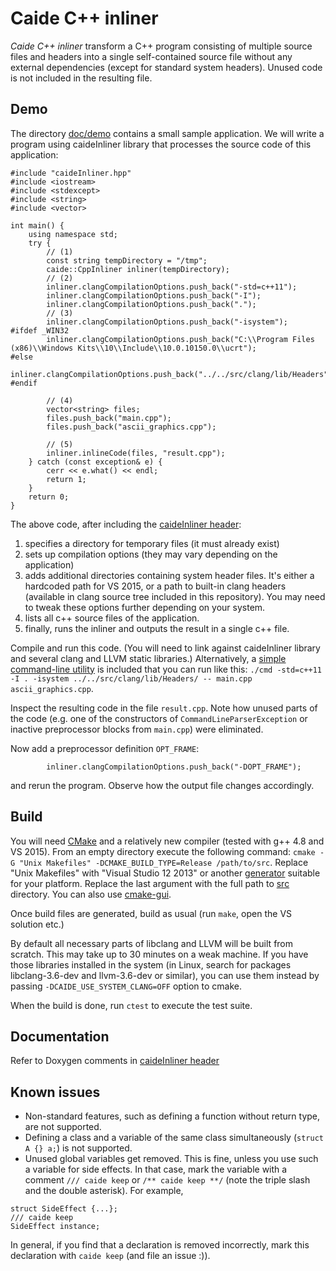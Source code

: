 # Caide C++ inliner

*Caide C++ inliner* transform a C++ program consisting of multiple source
files and headers into a single self-contained source file without any
external dependencies (except for standard system headers). Unused code is not
included in the resulting file.

## Demo

The directory
[doc/demo](https://github.com/slycelote/caide-cpp-inliner/tree/master/doc/demo)
contains a small sample application. We will write a program using
caideInliner library that processes the source code of this application:


    #include "caideInliner.hpp"
    #include <iostream>
    #include <stdexcept>
    #include <string>
    #include <vector>

    int main() {
        using namespace std;
        try {
            // (1)
            const string tempDirectory = "/tmp";
            caide::CppInliner inliner(tempDirectory);
            // (2)
            inliner.clangCompilationOptions.push_back("-std=c++11");
            inliner.clangCompilationOptions.push_back("-I");
            inliner.clangCompilationOptions.push_back(".");
            // (3)
            inliner.clangCompilationOptions.push_back("-isystem");
    #ifdef _WIN32
            inliner.clangCompilationOptions.push_back("C:\\Program Files (x86)\\Windows Kits\\10\\Include\\10.0.10150.0\\ucrt");
    #else
            inliner.clangCompilationOptions.push_back("../../src/clang/lib/Headers");
    #endif

            // (4)
            vector<string> files;
            files.push_back("main.cpp");
            files.push_back("ascii_graphics.cpp");

            // (5)
            inliner.inlineCode(files, "result.cpp");
        } catch (const exception& e) {
            cerr << e.what() << endl;
            return 1;
        }
        return 0;
    }


The above code, after including the [caideInliner
header](https://github.com/slycelote/caide-cpp-inliner/blob/master/src/caideInliner.hpp):

1. specifies a directory for temporary files (it must already exist)
2. sets up compilation options (they may vary depending on the application)
3. adds additional directories containing system header files. It's either a
   hardcoded path for VS 2015, or a path to built-in clang headers (available
   in clang source tree included in this repository). You may need to tweak
   these options further depending on your system.
4. lists all c++ source files of the application.
5. finally, runs the inliner and outputs the result in a single c++ file.

Compile and run this code. (You will need to link against caideInliner library
and several clang and LLVM static libraries.) Alternatively, a [simple
command-line
utility](https://github.com/slycelote/caide-cpp-inliner/tree/master/src/cmd)
is included that you can run like this: `./cmd -std=c++11 -I . -isystem
../../src/clang/lib/Headers/ -- main.cpp ascii_graphics.cpp`.

Inspect the resulting code in the file `result.cpp`. Note how unused parts of
the code (e.g. one of the constructors of `CommandLineParserException` or
inactive preprocessor blocks from `main.cpp`) were eliminated.

Now add a preprocessor definition `OPT_FRAME`:

            inliner.clangCompilationOptions.push_back("-DOPT_FRAME");

and rerun the program. Observe how the output file changes accordingly.


## Build

You will need [CMake](https://cmake.org) and a relatively new compiler (tested
with g++ 4.8 and VS 2015). From an empty directory execute the following
command: `cmake -G "Unix Makefiles" -DCMAKE_BUILD_TYPE=Release /path/to/src`.
Replace "Unix Makefiles" with "Visual Studio 12 2013" or another
[generator](https://cmake.org/cmake/help/v3.0/manual/cmake-generators.7.html)
suitable for your platform. Replace the last argument with the full path to
[src](https://github.com/slycelote/caide-cpp-inliner/tree/master/src)
directory. You can also use [cmake-gui](https://cmake.org/runningcmake/).

Once build files are generated, build as usual (run `make`, open the VS
solution etc.)

By default all necessary parts of libclang and LLVM will be built from
scratch. This may take up to 30 minutes on a weak machine. If you have those
libraries installed in the system (in Linux, search for packages
libclang-3.6-dev and llvm-3.6-dev or similar), you can use them instead by
passing `-DCAIDE_USE_SYSTEM_CLANG=OFF` option to cmake.

When the build is done, run `ctest` to execute the test suite.


## Documentation

Refer to Doxygen comments in [caideInliner
header](https://github.com/slycelote/caide-cpp-inliner/blob/master/src/caideInliner.hpp)


## Known issues

* Non-standard features, such as defining a function without return type, are
  not supported.
* Defining a class and a variable of the same class simultaneously (`struct A
  {} a;`) is not supported.
* Unused global variables get removed. This is fine, unless you use such a
  variable for side effects. In that case, mark the variable with a comment
`/// caide keep` or `/** caide keep **/` (note the triple slash and the double
asterisk). For example,

```
struct SideEffect {...};
/// caide keep
SideEffect instance;
```

  In general, if you find that a declaration is removed incorrectly, mark this
  declaration with `caide keep` (and file an issue :)).


